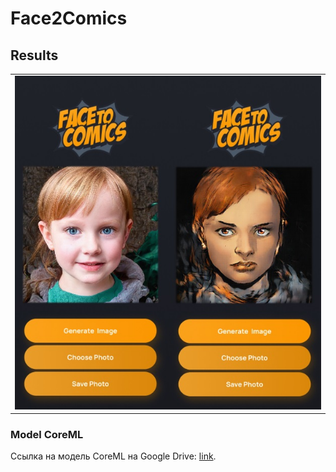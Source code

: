 # Face2Comics


## Results
||
|:---:|
|![](result.jpeg)|


### Model CoreML
Ссылка на модель CoreML на Google Drive: [link](https://drive.google.com/file/d/1OgxIYtzzUfKBPuLQ8KxVBP0w9Chr1xqM/view?usp=sharing).

